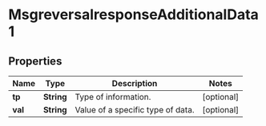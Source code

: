 

# MsgreversalresponseAdditionalData1

## Properties

Name | Type | Description | Notes
------------ | ------------- | ------------- | -------------
**tp** | **String** | Type of information. |  [optional]
**val** | **String** | Value of a specific type of data. |  [optional]



